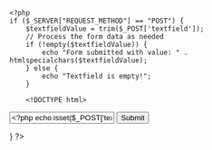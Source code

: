 

    <?php
    if ($_SERVER["REQUEST_METHOD"] == "POST") {
        $textfieldValue = trim($_POST['textfield']);
        // Process the form data as needed
        if (!empty($textfieldValue)) {
            echo "Form submitted with value: " . htmlspecialchars($textfieldValue);
        } else {
            echo "Textfield is empty!";
        }

        <!DOCTYPE html>
<html lang="en">
<head>
    <meta charset="UTF-8">
    <meta name="viewport" content="width=device-width, initial-scale=1.0">
    <title>Textfield and Button</title>
    <style>
        .disabled-button {
            opacity: 0.5;
        }
    </style>
</head>
<body>
    <form action="" method="post">
        <input type="text" id="textfield" name="textfield" value="<?php echo isset($_POST['textfield']) ? htmlspecialchars($_POST['textfield']) : ''; ?>">
        <button id="submitButton" type="submit" class="<?php echo empty($_POST['textfield']) ? 'disabled-button' : ''; ?>">Submit</button>
    </form>
    }
    ?>
</body>
</html>

